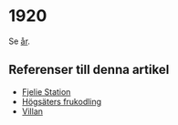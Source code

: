 # 1920

Se [år](år.md).

## Referenser till denna artikel

* [Fjelie Station](Fjelie%20Station.md)
* [Högsäters frukodling](Högsäters%20frukodling.md)
* [Villan](Villan.md)
